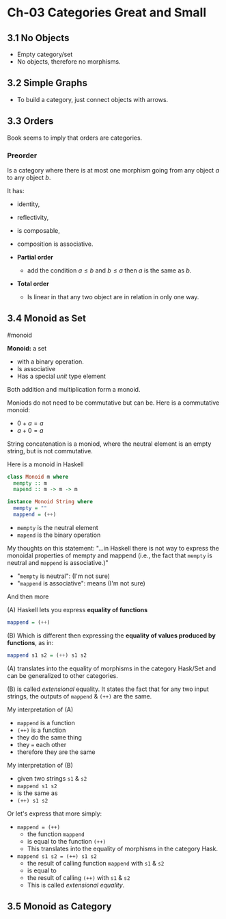 # Ch-03 Categories Great and Small

## 3.1 No Objects

- Empty category/set
- No objects, therefore no morphisms.

## 3.2 Simple Graphs

- To build a category, just connect objects with arrows.

## 3.3 Orders

Book seems to imply that orders are categories.

### Preorder
Is a category where there is at most one morphism going from any object $a$ to any object $b$.

It has:
- identity, 
- reflectivity, 
- is composable, 
- composition is associative.

- **Partial order**
	- add the condition $a \leq b$ and $b \leq a$ then $a$ is the same as $b$.

- **Total order**
	- Is linear in that any two object are in relation in only one way.

## 3.4 Monoid as Set
#monoid

**Monoid:** a set 
- with a binary operation.
- Is associative
- Has a special *unit* type element



Both addition and multiplication form a monoid.

Moniods do not need to be commutative but can be. Here is a commutative monoid:
- $0 + a = a$
- $a + 0 = a$

String concatenation is a moniod, where the neutral element is an empty string, but is not commutative.

Here is a monoid in Haskell

```haskell
class Monoid m where
  mempty :: m
  mapend :: m -> m -> m

instance Monoid String where
  mempty = ""
  mappend = (++)
```

- `mempty` is the neutral element
- `mapend` is the binary operation


My thoughts on this statement: "...in Haskell there is not way to express the monoidal properties of mempty and mappend (i.e., the fact that `mempty` is neutral and `mappend` is associative.)"

- "`mempty` is neutral": (I'm not sure)
- "`mappend` is associative": means (I'm not sure)

And then more

(A) Haskell lets you express **equality of functions**
```haskell
mappend = (++)
```
(B) Which is different then expressing the **equality of values produced by functions**, as in:

```haskell
mappend s1 s2 = (++) s1 s2
```

(A) translates into the equality of morphisms in the category Hask/Set and can be generalized to other categories.

(B) is called *extensional* equality. It states the fact that for any two input strings, the outputs of `mappend` & `(++)` are the same.

My interpretation of (A) 
- `mappend` is a function
- `(++)` is a function
- they do the same thing
- they `=` each other
- therefore they are the same

My interpretation of (B)
- given two strings `s1` & `s2`
- `mappend s1 s2` 
- is the same as
- `(++) s1 s2`

Or let's express that more simply:
- `mappend = (++)` 
	- the function `mappend` 
	- is equal to the function `(++)`
	- This translates into the equality of morphisms in the category Hask.
- `mappend s1 s2 = (++) s1 s2` 
	- the result of calling function `mappend` with `s1` & `s2` 
	- is equal to
	- the result of calling `(++)` with `s1` & `s2` 
	- This is called *extensional equality*.

## 3.5 Monoid as Category

